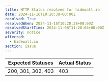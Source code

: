 ```yaml
---
title: HTTP Status resolved for hidewall.io
date: 2024-11-16T10:20:38+00:00Z
resolved: True
resolvedWhen: 2024-11-16T10:20:38+00:00Z
resolvedStartTime: 2024-11-08T11:28:04+00:00Z
severity: notice
affected:
  - hidewall.io
section: issue
---
```


| Expected Statuses | Actual Status  |
|-------------------|----------------|
| 200, 301, 302, 403 | 403 |
